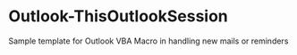 # Outlook-ThisOutlookSession
Sample template for Outlook VBA Macro in handling new mails or reminders

